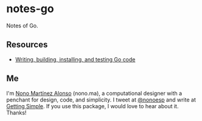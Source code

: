# notes-go
Notes of Go.

## Resources

* [Writing, building, installing, and testing Go code](https://www.youtube.com/watch?v=XCsL89YtqCs)

## Me

I'm [Nono Martínez Alonso](http://nono.ma) (nono.ma), a computational designer with a penchant for design, code, and simplicity. I tweet at [@nonoesp](http://www.twitter.com/nonoesp) and write at [Getting Simple](http://gettingsimple.com/). If you use this package, I would love to hear about it. Thanks!